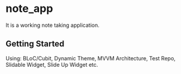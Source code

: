 # note_app

It is a working note taking application.

## Getting Started

Using: BLoC/Cubit, Dynamic Theme, MVVM Architecture, Test Repo, Slidable Widget, Slide Up Widget etc.